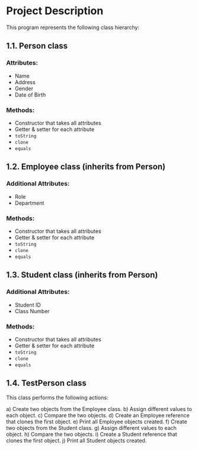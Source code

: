 # Project Description

This program represents the following class hierarchy:

## 1.1. Person class

### Attributes:
- Name
- Address
- Gender
- Date of Birth

### Methods:
- Constructor that takes all attributes
- Getter & setter for each attribute
- `toString`
- `clone`
- `equals`

## 1.2. Employee class (inherits from Person)

### Additional Attributes:
- Role
- Department

### Methods:
- Constructor that takes all attributes
- Getter & setter for each attribute
- `toString`
- `clone`
- `equals`

## 1.3. Student class (inherits from Person)

### Additional Attributes:
- Student ID
- Class Number

### Methods:
- Constructor that takes all attributes
- Getter & setter for each attribute
- `toString`
- `clone`
- `equals`

## 1.4. TestPerson class

This class performs the following actions:

a) Create two objects from the Employee class.
b) Assign different values to each object.
c) Compare the two objects.
d) Create an Employee reference that clones the first object.
e) Print all Employee objects created.
f) Create two objects from the Student class.
g) Assign different values to each object.
h) Compare the two objects.
i) Create a Student reference that clones the first object.
j) Print all Student objects created.
